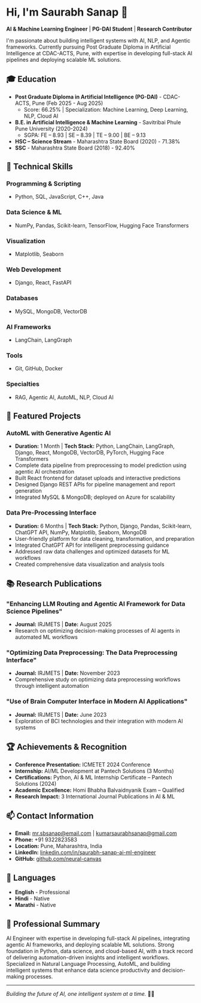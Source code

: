# Hi, I'm Saurabh Sanap 👋

**AI & Machine Learning Engineer** | **PG-DAI Student** | **Research Contributor**

I'm passionate about building intelligent systems with AI, NLP, and Agentic frameworks. Currently pursuing Post Graduate Diploma in Artificial Intelligence at CDAC-ACTS, Pune, with expertise in developing full-stack AI pipelines and deploying scalable ML solutions.

## 🎓 Education
- **Post Graduate Diploma in Artificial Intelligence (PG-DAI)** - CDAC-ACTS, Pune (Feb 2025 - Aug 2025)
  - Score: 66.25% | Specialization: Machine Learning, Deep Learning, NLP, Cloud AI
- **B.E. in Artificial Intelligence & Machine Learning** - Savitribai Phule Pune University (2020-2024)
  - SGPA: FE – 8.93 | SE – 8.39 | TE – 9.00 | BE – 9.13
- **HSC – Science Stream** - Maharashtra State Board (2020) - 71.38%
- **SSC** - Maharashtra State Board (2018) - 92.40%

## 🔧 Technical Skills

### Programming & Scripting
- Python, SQL, JavaScript, C++, Java

### Data Science & ML
- NumPy, Pandas, Scikit-learn, TensorFlow, Hugging Face Transformers

### Visualization
- Matplotlib, Seaborn

### Web Development
- Django, React, FastAPI

### Databases
- MySQL, MongoDB, VectorDB

### AI Frameworks
- LangChain, LangGraph

### Tools
- Git, GitHub, Docker

### Specialties
- RAG, Agentic AI, AutoML, NLP, Cloud AI

## 🚀 Featured Projects

### AutoML with Generative Agentic AI
- **Duration:** 1 Month | **Tech Stack:** Python, LangChain, LangGraph, Django, React, MongoDB, VectorDB, PyTorch, Hugging Face Transformers
- Complete data pipeline from preprocessing to model prediction using agentic AI orchestration
- Built React frontend for dataset uploads and interactive predictions
- Designed Django REST APIs for pipeline management and report generation
- Integrated MySQL & MongoDB; deployed on Azure for scalability

### Data Pre-Processing Interface
- **Duration:** 6 Months | **Tech Stack:** Python, Django, Pandas, Scikit-learn, ChatGPT API, NumPy, Matplotlib, Seaborn, MongoDB
- User-friendly platform for data cleaning, transformation, and preparation
- Integrated ChatGPT API for intelligent preprocessing guidance
- Addressed raw data challenges and optimized datasets for ML workflows
- Created comprehensive data visualization and analysis tools

## 📚 Research Publications

### "Enhancing LLM Routing and Agentic AI Framework for Data Science Pipelines"
- **Journal:** IRJMETS | **Date:** August 2025
- Research on optimizing decision-making processes of AI agents in automated ML workflows

### "Optimizing Data Preprocessing: The Data Preprocessing Interface"
- **Journal:** IRJMETS | **Date:** November 2023
- Comprehensive study on optimizing data preprocessing workflows through intelligent automation

### "Use of Brain Computer Interface in Modern AI Applications"
- **Journal:** IRJMETS | **Date:** June 2023
- Exploration of BCI technologies and their integration with modern AI systems

## 🏆 Achievements & Recognition
- **Conference Presentation:** ICMETET 2024 Conference
- **Internship:** AI/ML Development at Pantech Solutions (3 Months)
- **Certifications:** Python, AI & ML Internship Certificate – Pantech Solutions (2024)
- **Academic Excellence:** Homi Bhabha Balvaidnyanik Exam – Qualified
- **Research Impact:** 3 International Journal Publications in AI & ML

## 📫 Contact Information
- **Email:** mr.sbsanap@email.com | kumarsaurabhsanap@gmail.com
- **Phone:** +91 9322823583
- **Location:** Pune, Maharashtra, India
- **LinkedIn:** [linkedin.com/in/saurabh-sanap-ai-ml-engineer](https://linkedin.com/in/saurabh-sanap-ai-ml-engineer)
- **GitHub:** [github.com/neural-canvas](https://github.com/neural-canvas)

## 🌟 Languages
- **English** - Professional
- **Hindi** - Native
- **Marathi** - Native

## 🎯 Professional Summary
AI Engineer with expertise in developing full-stack AI pipelines, integrating agentic AI frameworks, and deploying scalable ML solutions. Strong foundation in Python, data science, and cloud-based AI, with a track record of delivering automation-driven insights and intelligent workflows. Specialized in Natural Language Processing, AutoML, and building intelligent systems that enhance data science productivity and decision-making processes.

---

*Building the future of AI, one intelligent system at a time.* 🤖✨
